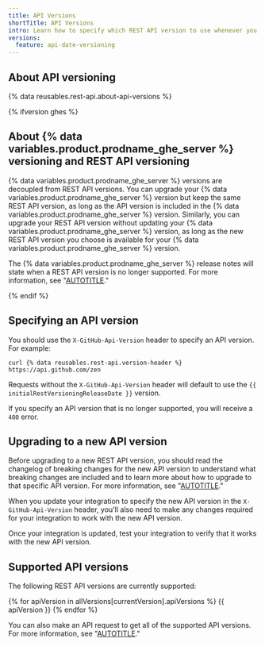```yaml
---
title: API Versions
shortTitle: API Versions
intro: Learn how to specify which REST API version to use whenever you make a request to the REST API.
versions:
  feature: api-date-versioning
---
```


## About API versioning

{% data reusables.rest-api.about-api-versions %}

{% ifversion ghes %}

## About {% data variables.product.prodname_ghe_server %} versioning and REST API versioning

{% data variables.product.prodname_ghe_server %} versions are decoupled from REST API versions. You can upgrade your {% data variables.product.prodname_ghe_server %} version but keep the same REST API version, as long as the API version is included in the {% data variables.product.prodname_ghe_server %} version. Similarly, you can upgrade your REST API version without updating your {% data variables.product.prodname_ghe_server %} version, as long as the new REST API version you choose is available for your {% data variables.product.prodname_ghe_server %} version.

The {% data variables.product.prodname_ghe_server %} release notes will state when a REST API version is no longer supported. For more information, see "[AUTOTITLE](/admin/release-notes)."

{% endif %}

## Specifying an API version

You should use the `X-GitHub-Api-Version` header to specify an API version. For example:

```shell
curl {% data reusables.rest-api.version-header %} https://api.github.com/zen
```

Requests without the `X-GitHub-Api-Version` header will default to use the `{{ initialRestVersioningReleaseDate }}` version.

If you specify an API version that is no longer supported, you will receive a `400` error.

## Upgrading to a new API version

Before upgrading to a new REST API version, you should read the changelog of breaking changes for the new API version to understand what breaking changes are included and to learn more about how to upgrade to that specific API version. For more information, see "[AUTOTITLE](/rest/overview/breaking-changes)."

When you update your integration to specify the new API version in the `X-GitHub-Api-Version` header, you'll also need to make any changes required for your integration to work with the new API version.

Once your integration is updated, test your integration to verify that it works with the new API version.

## Supported API versions

The following REST API versions are currently supported:

{% for apiVersion in allVersions[currentVersion].apiVersions %}
{{ apiVersion }}
{% endfor %}

You can also make an API request to get all of the supported API versions. For more information, see "[AUTOTITLE](/rest/meta#get-all-api-versions)."
